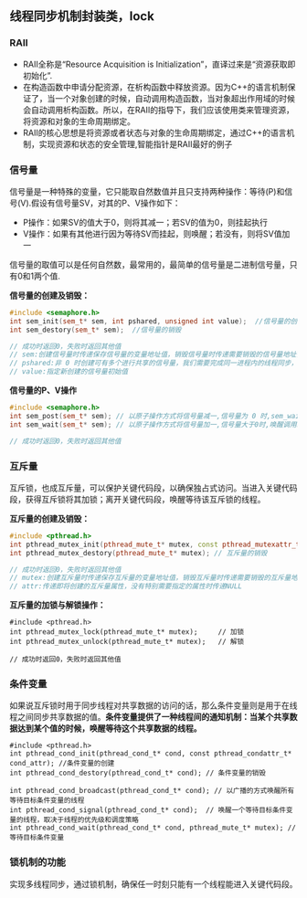 ##  线程同步机制封装类，lock

### RAII

- RAII全称是“Resource Acquisition is Initialization”，直译过来是“资源获取即初始化”.
- 在构造函数中申请分配资源，在析构函数中释放资源。因为C++的语言机制保证了，当一个对象创建的时候，自动调用构造函数，当对象超出作用域的时候会自动调用析构函数。所以，在RAII的指导下，我们应该使用类来管理资源，将资源和对象的生命周期绑定。
- RAII的核心思想是将资源或者状态与对象的生命周期绑定，通过C++的语言机制，实现资源和状态的安全管理,智能指针是RAII最好的例子

### 信号量

信号量是一种特殊的变量，它只能取自然数值并且只支持两种操作：等待(P)和信号(V).假设有信号量SV，对其的P、V操作如下：

- P操作：如果SV的值大于0，则将其减一；若SV的值为0，则挂起执行
- V操作：如果有其他进行因为等待SV而挂起，则唤醒；若没有，则将SV值加一

信号量的取值可以是任何自然数，最常用的，最简单的信号量是二进制信号量，只有0和1两个值.

**信号量的创建及销毁：**

```c++
#include <semaphore.h>
int sem_init(sem_t* sem, int pshared, unsigned int value);  //信号量的创建
int sem_destory(sem_t* sem);  //信号量的销毁

// 成功时返回0，失败时返回其他值
// sem:创建信号量时传递保存信号量的变量地址值，销毁信号量时传递需要销毁的信号量地址值
// pshared:非 0 时创建可有多个进行共享的信号量，我们需要完成同一进程内的线程同步，故传递0
// value:指定新创建的信号量初始值
```

**信号量的P、V操作**

```c++
#include <semaphore.h>
int sem_post(sem_t* sem); // 以原子操作方式将信号量减一,信号量为 0 时,sem_wait阻塞
int sem_wait(sem_t* sem); // 以原子操作方式将信号量加一,信号量大于0时,唤醒调用sem_post的线程

// 成功时返回0，失败时返回其他值
```

### 互斥量

互斥锁，也成互斥量，可以保护关键代码段，以确保独占式访问。当进入关键代码段，获得互斥锁将其加锁；离开关键代码段，唤醒等待该互斥锁的线程。

**互斥量的创建及销毁：**

```c++
#include <pthread.h>
int pthread_mutex_init(pthread_mute_t* mutex, const pthread_mutexattr_t* attr);  //互斥量的创建
int pthread_mutex_destory(pthread_mute_t* mutex); // 互斥量的销毁

// 成功时返回0，失败时返回其他值
// mutex:创建互斥量时传递保存互斥量的变量地址值，销毁互斥量时传递需要销毁的互斥量地址值
// attr:传递即将创建的互斥量属性，没有特别需要指定的属性时传递NULL
```

**互斥量的加锁与解锁操作：**

```
#include <pthread.h>
int pthread_mutex_lock(pthread_mute_t* mutex);     // 加锁
int pthread_mutex_unlock(pthread_mute_t* mutex);   // 解锁

// 成功时返回0，失败时返回其他值
```

### 条件变量

如果说互斥锁时用于同步线程对共享数据的访问的话，那么条件变量则是用于在线程之间同步共享数据的值。**条件变量提供了一种线程间的通知机制：当某个共享数据达到某个值的时候，唤醒等待这个共享数据的线程。**

```
#include <pthread.h>
int pthread_cond_init(pthread_cond_t* cond, const pthread_condattr_t* cond_attr); //条件变量的创建
int pthread_cond_destory(pthread_cond_t* cond); // 条件变量的销毁

int pthread_cond_broadcast(pthread_cond_t* cond); // 以广播的方式唤醒所有等待目标条件变量的线程
int pthread_cond_signal(pthread_cond_t* cond);  // 唤醒一个等待目标条件变量的线程，取决于线程的优先级和调度策略
int pthread_cond_wait(pthread_cond_t* cond, pthread_mute_t* mutex); //等待目标条件变量
```

### 锁机制的功能

实现多线程同步，通过锁机制，确保任一时刻只能有一个线程能进入关键代码段。